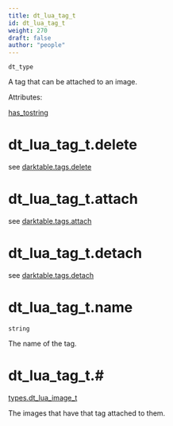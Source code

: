 ```yaml
---
title: dt_lua_tag_t
id: dt_lua_tag_t
weight: 270
draft: false
author: "people"
---
```


`dt_type`

A tag that can be attached to an image.

Attributes:

[has_tostring](../attributes#has_tostring)

# dt_lua_tag_t.delete
see [darktable.tags.delete](../../darktable/darktable.tags#darktabletagsdelete)

# dt_lua_tag_t.attach
see [darktable.tags.attach](../../darktable/darktable.tags#darktabletagsattach)

# dt_lua_tag_t.detach
see [darktable.tags.detach](../../darktable/darktable.tags#darktabletagsdetach)

# dt_lua_tag_t.name

`string`

The name of the tag.

# dt_lua_tag_t.#

[types.dt_lua_image_t](../types/dt_lua_image_t)

The images that have that tag attached to them.

